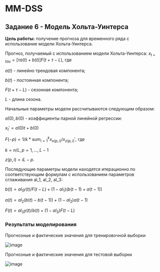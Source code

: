 # MM-DSS

## Задание 6 - Модель Хольта-Уинтерса

**Цель работы:** получение прогноза для временного ряда с использование модели Хольта-Уинтерса.

Прогноз, получаемый с использованием модели Хольта-Уинтерса:
$x_{t+tau} = [τa(t) + b(t)] F(t+τ-L)$, где 

$a(t)$ - линейно трендовая компонента;

$b(t)$ - постоянная компонента;

$F(t+τ-L)$ - сезонная компонента;

$L$ - длина сезона.

Начальные параметры модели рассчитываются следующим образом:

$a(0), b(0)$ - коэффициенты парной линейной регрессии:

$x_t' = a(0)t + b(0)$

$F(-p) = 1/k * sum_{i=1}^k x_{x(p,i)} / x_{z(p,i)}'$, где

$k = n/L, p=1,...,L-1$

$z(p,i) = iL-p$.

Последующие параметры модели находятся итерационно по соответствующим формулам с использованием параметров сглаживания al_1, al_2, al_3:

$b(t) = al_1 y(t) / F(t-L) + (1-al_1) (b(t-1) + a(t-1))$

$a(t) = al_2 (b(t) - b(t-1)) + (1-al_2) a(t-1)$

$F(t) = al_3 y(t) / b(t) + (1-al_3) F(t-L)$

### Результаты моделирования

Прогнозные и фактические значения для тренировочной выборки

![image](https://github.com/cutttle/MM-DSS/assets/107594338/fd2dbd9c-993a-4627-88d9-dfdfa3dbb763)

Прогнозные и фактические значения для тестовой выборки

![image](https://github.com/cutttle/MM-DSS/assets/107594338/02d273ea-2b04-4644-9f4f-614c77532391)
